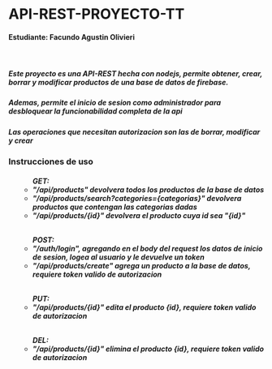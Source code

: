 # API-REST-PROYECTO-TT

<h4> Estudiante: Facundo Agustin Olivieri</h5>
<br>
<h5> Este proyecto es una API-REST hecha con nodejs, permite obtener, crear, borrar y modificar productos de una base de datos de firebase.</h5>
<h5> Ademas, permite el inicio de sesion como administrador para desbloquear la funcionabilidad completa de la api</h5>
<h5> Las operaciones que necesitan autorizacion son las de borrar, modificar y crear</h5>

<h3> Instrucciones de uso </h3>
<h5><ul>
  <ul>GET: 
    <li>"/api/products" devolvera todos los productos de la base de datos</li>
    <li>"/api/products/search?categories={categorias}" devolvera productos que contengan las categorias dadas</li>
    <li>"/api/products/{id}" devolvera el producto cuya id sea "{id}"</li>
  </ul>
  <br>
  <ul>POST:
    <li>"/auth/login", agregando en el body del request los datos de inicio de sesion, logea al usuario y le devuelve un token</li>
    <li>"/api/products/create" agrega un producto a la base de datos, requiere token valido de autorizacion</li>
  </ul>
  <br>
  <ul>PUT:
    <li>"/api/products/{id}" edita el producto {id}, requiere token valido de autorizacion</li>
  </ul>
  <br>
  <ul>DEL:
    <li>"/api/products/{id}" elimina el producto {id}, requiere token valido de autorizacion</li>
  </ul>
</ul></h5>
